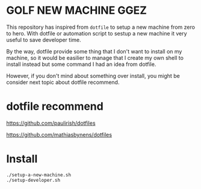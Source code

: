# GOLF NEW MACHINE GGEZ

This repository has inspired from `dotfile` to setup a new machine from zero to hero. With dotfile or automation script to sestup a new machine it very useful to save developer time.

By the way, dotfile provide some thing that I don't want to install on my machine, so it would be easilier to manage that I create my own shell to install instead but some command I had an idea from dotfile.

However, if you don't mind about something over install, you might be consider next topic about dotfile recommend.

# dotfile recommend

https://github.com/paulirish/dotfiles

https://github.com/mathiasbynens/dotfiles

# Install

```shell
./setup-a-new-machine.sh
./setup-developer.sh
```
